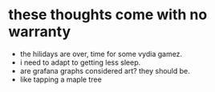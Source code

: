# these thoughts come with no warranty

- the hilidays are over, time for some vydia gamez.
- i need to adapt to getting less sleep.
- are grafana graphs considered art? they should be.
- like tapping a maple tree

